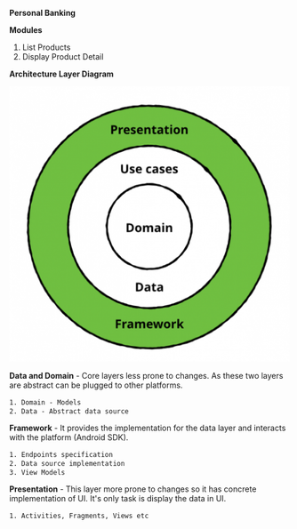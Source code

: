 **Personal Banking**

**Modules**

1. List Products
2. Display Product Detail

**Architecture Layer Diagram**

![](/media/Clean_Architecture_diagram.png)

**Data and Domain** - Core layers less prone to changes. As these two layers are abstract can be plugged to other platforms.
    
    1. Domain - Models 
    2. Data - Abstract data source
    
**Framework** - It provides the implementation for the data layer and interacts with the platform (Android SDK).   

    1. Endpoints specification
    2. Data source implementation
    3. View Models 
    
**Presentation** - This layer more prone to changes so it has concrete implementation of UI. It's only task is display the data in UI.

    1. Activities, Fragments, Views etc
    
    
